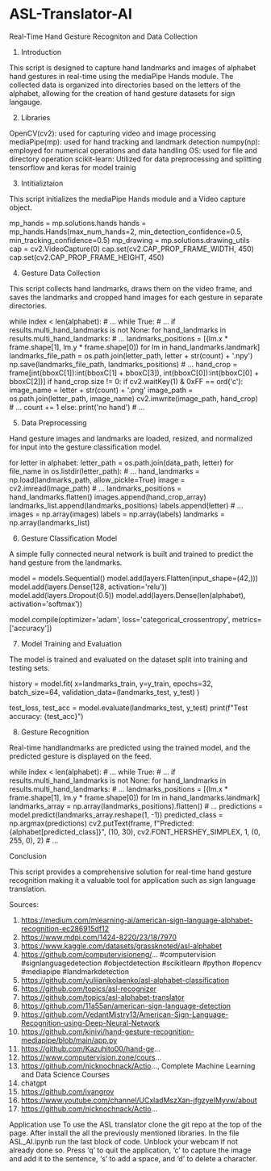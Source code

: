 # ASL-Translator-AI

Real-Time Hand Gesture Recogniton and Data Collection

1. Introduction 

This script is designed to capture hand landmarks and images of alphabet hand gestures in real-time using the mediaPipe Hands module. The collected data is organized into directories based on the letters of the alphabet, allowing for the creation of hand gesture datasets for sign langauge.


2. Libraries

OpenCV(cv2): used for capturing video and image processing
mediaPipe(mp): used for hand tracking and landmark detection
numpy(np): employed for numerical operations and data handling 
OS: used for file and directory operation
scikit-learn: Utilized for data preprocessing and splitting 
tensorflow and keras for model trainig 


3. Intitializtaion 

This script initializes the mediaPipe Hands module and a Video capture object.

mp_hands = mp.solutions.hands
hands = mp_hands.Hands(max_num_hands=2, min_detection_confidence=0.5, min_tracking_confidence=0.5)
mp_drawing = mp.solutions.drawing_utils
cap = cv2.VideoCapture(0)
cap.set(cv2.CAP_PROP_FRAME_WIDTH, 450)
cap.set(cv2.CAP_PROP_FRAME_HEIGHT, 450)


4. Gesture Data Collection 

This script collects hand landmarks, draws them on the video frame, and saves the landmarks and cropped hand images for each gesture in separate directories.


while index < len(alphabet):
    # ...
    while True:
        # ...
        if results.multi_hand_landmarks is not None:
            for hand_landmarks in results.multi_hand_landmarks:
                # ...
                landmarks_positions = [(lm.x * frame.shape[1], lm.y * frame.shape[0]) for lm in hand_landmarks.landmark]
                landmarks_file_path = os.path.join(letter_path, letter + str(count) + '.npy')
                np.save(landmarks_file_path, landmarks_positions)
                # ...
                hand_crop = frame[int(bboxC[1]):int(bboxC[1] + bboxC[3]), int(bboxC[0]):int(bboxC[0] + bboxC[2])]
                if hand_crop.size != 0:
                    if cv2.waitKey(1) & 0xFF == ord('c'):
                        image_name = letter + str(count) + '.png'
                        image_path = os.path.join(letter_path, image_name)
                        cv2.imwrite(image_path, hand_crop)
                        # ...
                        count += 1
        else:
            print('no hand')
        # ...

5. Data Preprocessing 

Hand gesture images and landmarks are loaded, resized, and normalized for input into the gesture classification model.

for letter in alphabet:
    letter_path = os.path.join(data_path, letter)
    for file_name in os.listdir(letter_path):
        # ...
        hand_landmarks = np.load(landmarks_path, allow_pickle=True)
        image = cv2.imread(image_path)
        # ...
        landmarks_positions = hand_landmarks.flatten()
        images.append(hand_crop_array)
        landmarks_list.append(landmarks_positions)
        labels.append(letter)
        # ...
images = np.array(images)
labels = np.array(labels)
landmarks = np.array(landmarks_list)



6. Gesture Classification Model 

A simple fully connected neural network is built and trained to predict the hand gesture from the landmarks.


model = models.Sequential()
model.add(layers.Flatten(input_shape=(42,)))
model.add(layers.Dense(128, activation='relu'))
model.add(layers.Dropout(0.5))
model.add(layers.Dense(len(alphabet), activation='softmax'))

model.compile(optimizer='adam', loss='categorical_crossentropy', metrics=['accuracy'])


7. Model Training and Evaluation 

The model is trained and evaluated on the dataset split into training and testing sets.

history = model.fit(
    x=landmarks_train,
    y=y_train,
    epochs=32,
    batch_size=64,
    validation_data=(landmarks_test, y_test)
)

test_loss, test_acc = model.evaluate(landmarks_test, y_test)
print(f"Test accuracy: {test_acc}")




8. Gesture Recognition

Real-time handlandmarks are predicted using the trained model, and the predicted gesture is displayed on the feed.
  
while index < len(alphabet):
    # ...
    while True:
        # ...
        if results.multi_hand_landmarks is not None:
            for hand_landmarks in results.multi_hand_landmarks:
                # ...
                landmarks_positions = [(lm.x * frame.shape[1], lm.y * frame.shape[0]) for lm in hand_landmarks.landmark]
                landmarks_array = np.array(landmarks_positions).flatten()
                # ...
                predictions = model.predict(landmarks_array.reshape(1, -1))
                predicted_class = np.argmax(predictions)
                cv2.putText(frame, f"Predicted: {alphabet[predicted_class]}", (10, 30), cv2.FONT_HERSHEY_SIMPLEX, 1, (0, 255, 0), 2)
        # ...

 Conclusion 

This script provides a comprehensive solution for real-time hand gesture recognition making it a valuable tool for application such as sign language translation.


Sources:

1. https://medium.com/mlearning-ai/american-sign-language-alphabet-recognition-ec286915df12
2. https://www.mdpi.com/1424-8220/23/18/7970
3. https://www.kaggle.com/datasets/grassknoted/asl-alphabet
4. https://github.com/computervisioneng/...
   #computervision #signlanguagedetection #objectdetection #scikitlearn #python #opencv #mediapipe #landmarkdetection
5. https://github.com/yuliianikolaenko/asl-alphabet-classification
6. https://github.com/topics/asl-recognizer
7. https://github.com/topics/asl-alphabet-translator
8. https://github.com/11a55an/american-sign-language-detection
9. https://github.com/VedantMistry13/American-Sign-Language-Recognition-using-Deep-Neural-Network
10. https://github.com/kinivi/hand-gesture-recognition-mediapipe/blob/main/app.py
11. https://github.com/Kazuhito00/hand-ge...
12. https://www.computervision.zone/cours...
13. https://github.com/nicknochnack/Actio...,  Complete Machine Learning and Data Science Courses
14. chatgpt
15. https://github.com/ivangrov
16. https://www.youtube.com/channel/UCxladMszXan-jfgzyeIMyvw/about
17. https://github.com/nicknochnack/Actio...
 
Application use
	To use the ASL translator clone the git repo at the top of the page. After install the all the previously mentioned libraries. In the file ASL_AI.ipynb run the last block of code. Unblock your webcam if not already done so. Press ‘q’ to quit the application, ‘c’ to capture the image and add it to the sentence, ‘s’ to add a space, and ‘d’ to delete a character.
